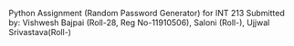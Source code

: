 Python Assignment (Random Password Generator) for INT 213 Submitted by: Vishwesh Bajpai (Roll-28, Reg No-11910506), Saloni (Roll-), Ujjwal Srivastava(Roll-) 
